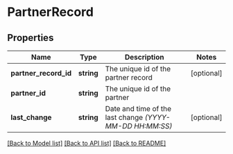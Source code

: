 # PartnerRecord

## Properties
Name | Type | Description | Notes
------------ | ------------- | ------------- | -------------
**partner_record_id** | **string** | The unique id of the partner record | [optional] 
**partner_id** | **string** | The unique id of the partner | 
**last_change** | **string** | Date and time of the last change *(YYYY-MM-DD HH:MM:SS)* | [optional] 

[[Back to Model list]](../../README.md#documentation-for-models) [[Back to API list]](../../README.md#documentation-for-api-endpoints) [[Back to README]](../../README.md)


